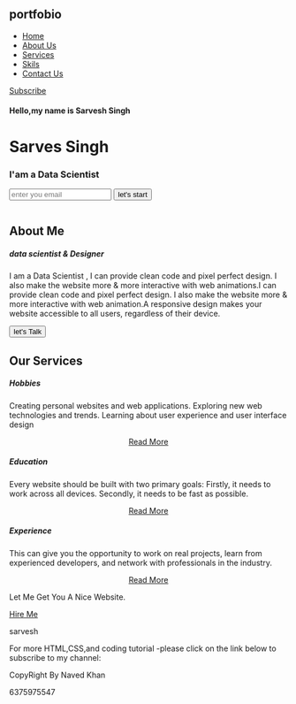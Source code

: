 
<!DOCTYPE html>
<html lang="en">

<head>
    <script src="https://kit.fontawesome.com/dc3de9d1a0.js" crossorigin="anonymous"></script>
    <meta charset="UTF-8">
    <link rel="stylesheet" href="https://cdnjs.cloudflare.com/ajax/libs/font-awesome/6.3.0/css/all.min.css">
    <meta http-equiv="X-UA-Compatible" content="IE=edge">
    <meta name="viewport" content="width=device-width, initial-scale=1.0">
    <link rel="stylesheet" href="portfolio.css">
    <title>Document</title>
</head>

<body>
    <div class="hero">
        <nav>
            <h2 class="logo">
                portfo<span>bio</span>
            </h2>
            <ul>
                <li><a href="home.html">Home</a></li>
                <li><a href="About.html">About Us</a></li>
                <li><a href="services.html">Services</a></li>
                <li><a href="skill.html">Skils</a></li>
                <li><a href="contact.html">Contact Us</a></li>
            </ul>
            <a href="#" class="btn">Subscribe</a>
        </nav>
        <div class="content">
            <h4>Hello,my name is Sarvesh Singh </h4>
            <h1>Sarves Singh</h1>
            <h3>I'am a Data Scientist</h3>
            <div class="newslatter">
                <form>
                    <input type="email" name="email" id="mail" placeholder="enter you email">
                    <input type="submit" name="submit" value="let's start">
                </form>
            </div>
        </div>
    </div>
    <!-- About section start -->
    <section class="about">
        <div class="main">
            <img class="hello" src="sarvesh.jpeg" alt=""  >
            <div class="about-text">
                <h2>About Me</h2>
                <h5> data scientist<span> & Designer </span></h5>
                <p>I am a Data Scientist , I can provide clean code and pixel perfect design. I also make the
                    website more & more interactive with web animations.I can provide clean code and pixel perfect
                    design. I also make the website more & more interactive with web animation.A responsive design makes
                    your website accessible to all users, regardless of their device.</p>
                <button>let's Talk</button>
            </div>
        </div>
    </section>
    <!-- service section start -->
    <div class="service">
        <div class="title">
            <h2>Our Services</h2>
        </div>
        <div class="box">
            <div class="card">
                <i class="fas fa-bars"></i>
                <h5> Hobbies</h5>
                <div class="pra">
                    <p>
                        Creating personal websites and web applications.
                        Exploring new web technologies and trends.
                        Learning about user experience and user interface design
                    </p>
                    <p style="text-align:center">
                        <a class="button" href="#">Read More</a>
                    </p>
                </div>
            </div>
            <div class="card">
                <i class="fa-solid fa-graduation-cap"></i>
                <h5>Education</h5>
                <div class="pra">
                    <p>
                        Every website should be built with two primary goals: Firstly, it needs to work across all
                        devices. Secondly, it needs to be fast as possible.
                    </p>
                    <p style="text-align:center">
                        <a class="button" href="#">Read More</a>
                    </p>
                </div>
            </div>
            <div class="card">
                <i class="fas fa-bell"></i>
                <h5> Experience</h5>
                <div class="pra">
                    <p> 
                       This can give you the opportunity to work on real projects, learn from experienced developers, and network with professionals in the industry.
                    </p>
                    <p style="text-align:center">
                        <a class="button" href="#">Read More</a>
                    </p>
                </div>
            </div>
        </div>
    </div>
    <!-- contact me -->
    <div class="contact_me">
        <p>Let Me Get You A Nice Website. </p>
        <a class="button-two" href="#">Hire Me</a>
    </div>
    <!-- footer start -->
    <footer> 
<p>sarvesh</p>
<p> For more HTML,CSS,and coding tutorial -please click on the link below to subscribe to my channel: </p>
<div class="social">
    <a href=" "> <i class="fa-brands fa-instagram"></i> </a>
    <a href=" "><i class="fa-brands fa-facebook"></i></a>
    <a href=" "> <i class="fa-brands fa-whatsapp"></i> </a>
</div>
<p class="end">CopyRight By Naved Khan</p>
<p class="nd2"><i class="fa-solid fa-phone"></i><span> 6375975547</span>  </p>
    </footer>
</body>

</html>
